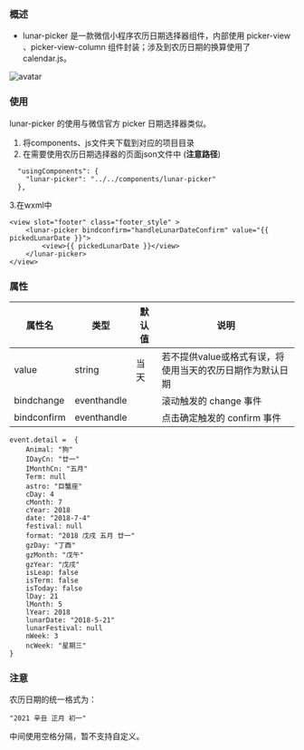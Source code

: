### 概述
- lunar-picker 是一款微信小程序农历日期选择器组件，内部使用 picker-view 、picker-view-column 组件封装；涉及到农历日期的换算使用了calendar.js。

![avatar](https://images.cnblogs.com/cnblogs_com/engeng/2086212/o_211229015214_lunar-picker1.png)

### 使用
lunar-picker 的使用与微信官方 picker 日期选择器类似。

1. 将components、js文件夹下载到对应的项目目录
2. 在需要使用农历日期选择器的页面json文件中 (**注意路径**)

```
  "usingComponents": {
    "lunar-picker": "../../components/lunar-picker"
  },
```


3.在wxml中

```
<view slot="footer" class="footer_style" >
    <lunar-picker bindconfirm="handleLunarDateConfirm" value="{{ pickedLunarDate }}">
        <view>{{ pickedLunarDate }}</view>
    </lunar-picker>
</view>
```
### 属性


属性名 | 类型 | 默认值 | 说明
---|---|---|---
value | string | 当天 | 若不提供value或格式有误，将使用当天的农历日期作为默认日期
bindchange | eventhandle | | 滚动触发的 change 事件
bindconfirm | eventhandle | | 点击确定触发的 confirm 事件



```
event.detail =  {
    Animal: "狗"
    IDayCn: "廿一"
    IMonthCn: "五月"
    Term: null
    astro: "巨蟹座"
    cDay: 4
    cMonth: 7
    cYear: 2018
    date: "2018-7-4"
    festival: null
    format: "2018 戊戌 五月 廿一"
    gzDay: "丁酉"
    gzMonth: "戊午"
    gzYear: "戊戌"
    isLeap: false
    isTerm: false
    isToday: false
    lDay: 21
    lMonth: 5
    lYear: 2018
    lunarDate: "2018-5-21"
    lunarFestival: null
    nWeek: 3
    ncWeek: "星期三"
}
```

### 注意
农历日期的统一格式为：
```
"2021 辛丑 正月 初一"
```
中间使用空格分隔，暂不支持自定义。

